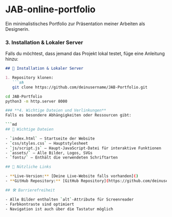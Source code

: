 # JAB-online-portfolio
Ein minimalistisches Portfolio zur Präsentation meiner Arbeiten als Designerin.

### **3. Installation & Lokaler Server**
Falls du möchtest, dass jemand das Projekt lokal testet, füge eine Anleitung hinzu:

```md
## 🔧 Installation & Lokaler Server

1. Repository klonen:
   ```sh
   git clone https://github.com/deinusername/JAB-Portfolio.git

cd JAB-Portfolio
python3 -m http.server 8000

### **4. Wichtige Dateien und Verlinkungen**
Falls es besondere Abhängigkeiten oder Ressourcen gibt:

```md
## 📁 Wichtige Dateien

- `index.html` – Startseite der Website
- `css/styles.css` – Hauptstylesheet
- `js/script.js` – Haupt-JavaScript-Datei für interaktive Funktionen
- `assets/` – Alle Bilder, Logos, SVGs
- `fonts/` – Enthält die verwendeten Schriftarten

## 🔗 Nützliche Links

- **Live-Version:** [Deine Live-Website falls vorhanden]()
- **GitHub Repository:** [GitHub Repository](https://github.com/deinusername/JAB-Portfolio)

## 🛠 Barrierefreiheit

- Alle Bilder enthalten `alt`-Attribute für Screenreader
- Farbkontraste sind optimiert
- Navigation ist auch über die Tastatur möglich
